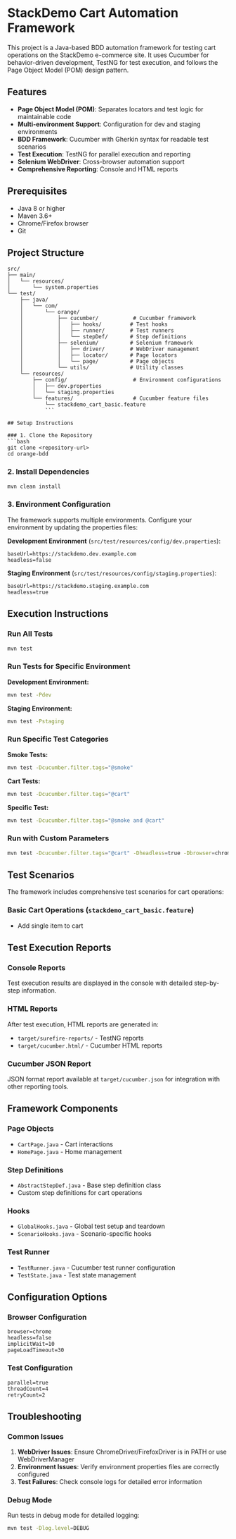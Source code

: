 # StackDemo Cart Automation Framework

This project is a Java-based BDD automation framework for testing cart operations on the StackDemo e-commerce site. It uses Cucumber for behavior-driven development, TestNG for test execution, and follows the Page Object Model (POM) design pattern.

## Features

- **Page Object Model (POM)**: Separates locators and test logic for maintainable code
- **Multi-environment Support**: Configuration for dev and staging environments
- **BDD Framework**: Cucumber with Gherkin syntax for readable test scenarios
- **Test Execution**: TestNG for parallel execution and reporting
- **Selenium WebDriver**: Cross-browser automation support
- **Comprehensive Reporting**: Console and HTML reports

## Prerequisites

- Java 8 or higher
- Maven 3.6+
- Chrome/Firefox browser
- Git

## Project Structure

```
src/
├── main/
│   └── resources/
│       └── system.properties
└── test/
    ├── java/
    │   └── com/
    │       └── orange/
    │           ├── cucumber/           # Cucumber framework
    │           │   ├── hooks/         # Test hooks
    │           │   ├── runner/        # Test runners
    │           │   └── stepDef/       # Step definitions
    │           ├── selenium/          # Selenium framework
    │           │   ├── driver/        # WebDriver management
    │           │   ├── locator/       # Page locators
    │           │   └── page/          # Page objects
    │           └── utils/             # Utility classes
    └── resources/
        ├── config/                     # Environment configurations
        │   ├── dev.properties
        │   └── staging.properties
        └── features/                   # Cucumber feature files
            └── stackdemo_cart_basic.feature
            ```

## Setup Instructions

### 1. Clone the Repository
```bash
git clone <repository-url>
cd orange-bdd
```

### 2. Install Dependencies
```bash
mvn clean install
```

### 3. Environment Configuration

The framework supports multiple environments. Configure your environment by updating the properties files:

**Development Environment** (`src/test/resources/config/dev.properties`):
```properties
baseUrl=https://stackdemo.dev.example.com
headless=false
```

**Staging Environment** (`src/test/resources/config/staging.properties`):
```properties
baseUrl=https://stackdemo.staging.example.com
headless=true
```

## Execution Instructions

### Run All Tests
```bash
mvn test
```

### Run Tests for Specific Environment

**Development Environment:**
```bash
mvn test -Pdev
```

**Staging Environment:**
```bash
mvn test -Pstaging
```

### Run Specific Test Categories

**Smoke Tests:**
```bash
mvn test -Dcucumber.filter.tags="@smoke"
```

**Cart Tests:**
```bash
mvn test -Dcucumber.filter.tags="@cart"
```

**Specific Test:**
```bash
mvn test -Dcucumber.filter.tags="@smoke and @cart"
```

### Run with Custom Parameters
```bash
mvn test -Dcucumber.filter.tags="@cart" -Dheadless=true -Dbrowser=chrome
```

## Test Scenarios

The framework includes comprehensive test scenarios for cart operations:

### Basic Cart Operations (`stackdemo_cart_basic.feature`)
- Add single item to cart

## Test Execution Reports

### Console Reports
Test execution results are displayed in the console with detailed step-by-step information.

### HTML Reports
After test execution, HTML reports are generated in:
- `target/surefire-reports/` - TestNG reports
- `target/cucumber.html/` - Cucumber HTML reports

### Cucumber JSON Report
JSON format report available at `target/cucumber.json` for integration with other reporting tools.

## Framework Components

### Page Objects
- `CartPage.java` - Cart interactions
- `HomePage.java` - Home management

### Step Definitions
- `AbstractStepDef.java` - Base step definition class
- Custom step definitions for cart operations

### Hooks
- `GlobalHooks.java` - Global test setup and teardown
- `ScenarioHooks.java` - Scenario-specific hooks

### Test Runner
- `TestRunner.java` - Cucumber test runner configuration
- `TestState.java` - Test state management

## Configuration Options

### Browser Configuration
```properties
browser=chrome
headless=false
implicitWait=10
pageLoadTimeout=30
```

### Test Configuration
```properties
parallel=true
threadCount=4
retryCount=2
```

## Troubleshooting

### Common Issues

1. **WebDriver Issues**: Ensure ChromeDriver/FirefoxDriver is in PATH or use WebDriverManager
2. **Environment Issues**: Verify environment properties files are correctly configured
3. **Test Failures**: Check console logs for detailed error information

### Debug Mode
Run tests in debug mode for detailed logging:
```bash
mvn test -Dlog.level=DEBUG
```

